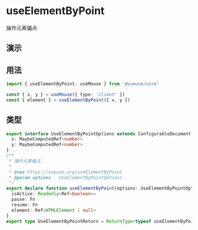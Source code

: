 # useElementByPoint

操作元素偏点

## 演示

<demo src="./demo.vue" title="useElementByPoint" desc=""></demo>


## 用法

```ts
import { useElementByPoint, useMouse } from '@vueuse/core'

const { x, y } = useMouse({ type: 'client' })
const { element } = useElementByPoint({ x, y })
```
## 类型

```ts
export interface UseElementByPointOptions extends ConfigurableDocument {
  x: MaybeComputedRef<number>
  y: MaybeComputedRef<number>
}
/**
 * 操作元素偏点.
 *
 * @see https://vueuse.org/useElementByPoint
 * @param options - UseElementByPointOptions
 */
export declare function useElementByPoint(options: UseElementByPointOptions): {
  isActive: Readonly<Ref<boolean>>
  pause: Fn
  resume: Fn
  element: Ref<HTMLElement | null>
}
export type UseElementByPointReturn = ReturnType<typeof useElementByPoint>
```
